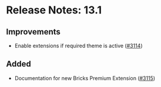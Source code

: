 # Release Notes: 13.1

## Improvements

- Enable extensions if required theme is active ([#3114](https://github.com/GatoGraphQL/GatoGraphQL/pull/3114))

## Added

- Documentation for new Bricks Premium Extension ([#3115](https://github.com/GatoGraphQL/GatoGraphQL/pull/3115))
